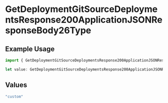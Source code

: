 # GetDeploymentGitSourceDeploymentsResponse200ApplicationJSONResponseBody26Type

## Example Usage

```typescript
import { GetDeploymentGitSourceDeploymentsResponse200ApplicationJSONResponseBody26Type } from "@vercel/sdk/models/operations";

let value: GetDeploymentGitSourceDeploymentsResponse200ApplicationJSONResponseBody26Type = "custom";
```

## Values

```typescript
"custom"
```